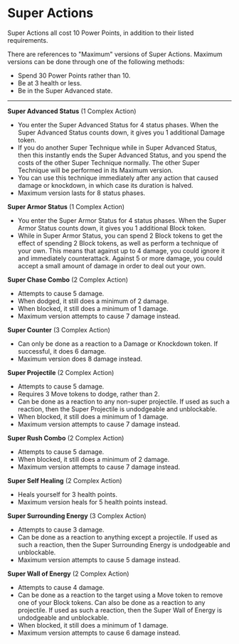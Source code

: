 # Super Actions

Super Actions all cost 10 Power Points, in addition to their listed requirements.

There are references to "Maximum" versions of Super Actions. Maximum versions can be done through one of the following methods:
- Spend 30 Power Points rather than 10.
- Be at 3 health or less.
- Be in the Super Advanced state.

---

**Super Advanced Status** (1 Complex Action)

- You enter the Super Advanced Status for 4 status phases. When the Super Advanced Status counts down, it gives you 1 additional Damage token.
- If you do another Super Technique while in Super Advanced Status, then this instantly ends the Super Advanced Status, and you spend the costs of the other Super Technique normally. The other Super Technique will be performed in its Maximum version.
- You can use this technique immediately after any action that caused damage or knockdown, in which case its duration is halved.
- Maximum version lasts for 8 status phases.

**Super Armor Status** (1 Complex Action)

- You enter the Super Armor Status for 4 status phases. When the Super Armor Status counts down, it gives you 1 additional Block token.
- While in Super Armor Status, you can spend 2 Block tokens to get the effect of spending 2 Block tokens, as well as perform a technique of your own. This means that against up to 4 damage, you could ignore it and immediately counterattack. Against 5 or more damage, you could accept a small amount of damage in order to deal out your own.

**Super Chase Combo** (2 Complex Action)

- Attempts to cause 5 damage.
- When dodged, it still does a minimum of 2 damage.
- When blocked, it still does a minimum of 1 damage.
- Maximum version attempts to cause 7 damage instead.

**Super Counter** (3 Complex Action)

- Can only be done as a reaction to a Damage or Knockdown token. If successful, it does 6 damage.
- Maximum version does 8 damage instead.

**Super Projectile** (2 Complex Action)

- Attempts to cause 5 damage.
- Requires 3 Move tokens to dodge, rather than 2.
- Can be done as a reaction to any non-super projectile. If used as such a reaction, then the Super Projectile is undodgeable and unblockable.
- When blocked, it still does a minimum of 1 damage.
- Maximum version attempts to cause 7 damage instead.

**Super Rush Combo** (2 Complex Action)

- Attempts to cause 5 damage.
- When blocked, it still does a minimum of 2 damage.
- Maximum version attempts to cause 7 damage instead.

**Super Self Healing** (2 Complex Action)

- Heals yourself for 3 health points.
- Maximum version heals for 5 health points instead.

**Super Surrounding Energy** (3 Complex Action)

- Attempts to cause 3 damage.
- Can be done as a reaction to anything except a projectile. If used as such a reaction, then the Super Surrounding Energy is undodgeable and unblockable.
- Maximum version attempts to cause 5 damage instead.

**Super Wall of Energy** (2 Complex Action)

- Attempts to cause 4 damage.
- Can be done as a reaction to the target using a Move token to remove one of your Block tokens. Can also be done as a reaction to any projectile. If used as such a reaction, then the Super Wall of Energy is undodgeable and unblockable.
- When blocked, it still does a minimum of 1 damage.
- Maximum version attempts to cause 6 damage instead.
